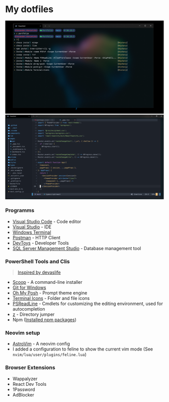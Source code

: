 # My dotfiles

![cover](./images/cover.png)
![nvim](./images/nvim.png)

### Programms

- [Visual Studio Code](https://code.visualstudio.com/) - Code editor
- [Visual Studio](https://visualstudio.microsoft.com/de/) - IDE
- [Windows Terminal](https://github.com/microsoft/terminal)
- [Postman](https://www.postman.com/) - HTTP Client
- [DevToys](https://devtoys.app/) - Developer Tools
- [SQL Server Management Studio](https://docs.microsoft.com/de-de/sql/ssms/download-sql-server-management-studio-ssms?view=sql-server-ver15) - Database management tool

### PowerShell Tools and Clis

> [Inspired by devaslife](https://www.youtube.com/watch?v=5-aK2_WwrmM)

- [Scoop](https://scoop.sh/) - A command-line installer
- [Git for Windows](https://gitforwindows.org/)
- [Oh My Posh](https://ohmyposh.dev/) - Prompt theme engine
- [Terminal Icons](https://github.com/devblackops/Terminal-Icons) - Folder and file icons
- [PSReadLine](https://docs.microsoft.com/en-us/powershell/module/psreadline/) - Cmdlets for customizing the editing environment, used for autocompletion
- [z](https://www.powershellgallery.com/packages/z) - Directory jumper
- Npm ([Installed npm packages](https://github.com/Alex289/My-config-setup/blob/master/Npm-Packages.md))

### Neovim setup

- [AstroVim](https://github.com/kabinspace/AstroVim) - A neovim config
- I added a configuration to feline to show the current vim mode (See `nvim/lua/user/plugins/feline.lua`)

### Browser Extensions

- Wappalyzer
- React Dev Tools
- 1Password
- AdBlocker

